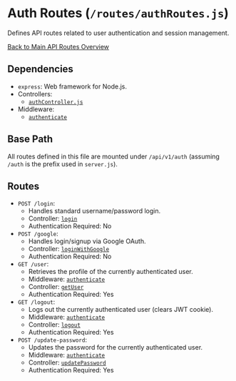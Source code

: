 # Auth Routes (`/routes/authRoutes.js`)

Defines API routes related to user authentication and session management.

[Back to Main API Routes Overview](README.md)

## Dependencies

- `express`: Web framework for Node.js.
- Controllers:
  - [`authController.js`](../controllers/authController.md)
- Middleware:
  - [`authenticate`](../middlewares/auth.md#authenticate-req-res-next)

## Base Path

All routes defined in this file are mounted under `/api/v1/auth` (assuming `/auth` is the prefix used in `server.js`).

## Routes

- `POST /login`:
  - Handles standard username/password login.
  - Controller: [`login`](../controllers/authController.md#loginreq-res)
  - Authentication Required: No
- `POST /google`:
  - Handles login/signup via Google OAuth.
  - Controller: [`loginWithGoogle`](../controllers/authController.md#loginwithgooglereq-res)
  - Authentication Required: No
- `GET /user`:
  - Retrieves the profile of the currently authenticated user.
  - Middleware: [`authenticate`](../middlewares/auth.md#authenticate-req-res-next)
  - Controller: [`getUser`](../controllers/authController.md#getuserreq-res)
  - Authentication Required: Yes
- `GET /logout`:
  - Logs out the currently authenticated user (clears JWT cookie).
  - Middleware: [`authenticate`](../middlewares/auth.md#authenticate-req-res-next)
  - Controller: [`logout`](../controllers/authController.md#logoutreq-res)
  - Authentication Required: Yes
- `POST /update-password`:
  - Updates the password for the currently authenticated user.
  - Middleware: [`authenticate`](../middlewares/auth.md#authenticate-req-res-next)
  - Controller: [`updatePassword`](../controllers/authController.md#updatepasswordreq-res)
  - Authentication Required: Yes
